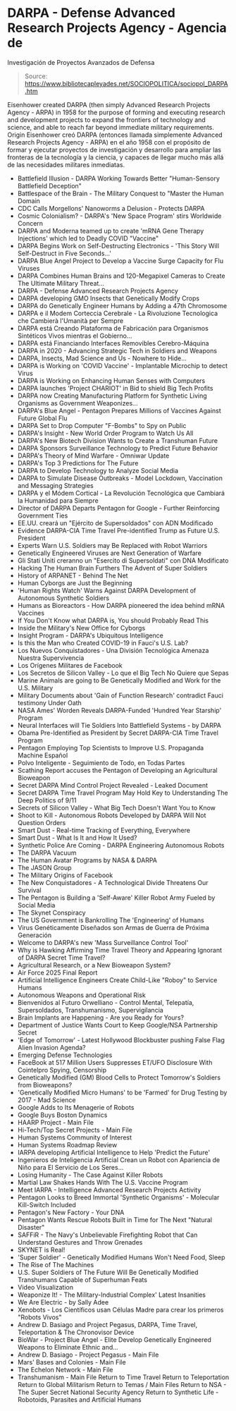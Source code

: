 # DARPA - Defense Advanced Research Projects Agency - Agencia de 
Investigación de Proyectos Avanzados de Defensa

> Source: https://www.bibliotecapleyades.net/SOCIOPOLITICA/sociopol_DARPA.htm

Eisenhower created DARPA (then simply Advanced Research Projects Agency - ARPA) in 1958 for the purpose of forming and executing research and development projects to expand the frontiers of technology and science, and able to reach far beyond immediate military requirements.
Origin Eisenhower creó DARPA (entonces llamada simplemente Advanced Research Projects Agency - ARPA) en el año 1958 con el propósito de formar y ejecutar proyectos de investigación y desarrollo para ampliar las fronteras de la tecnología y la ciencia, y capaces de llegar mucho más allá de las necesidades militares inmediatas.
- Battlefield Illusion - DARPA Working Towards Better "Human-Sensory Battlefield Deception"
- Battlespace of the Brain - The Military Conquest to "Master the Human Domain
- CDC Calls Morgellons' Nanoworms a Delusion - Protects DARPA
- Cosmic Colonialism? - DARPA's 'New Space Program' stirs Worldwide Concern
- DARPA and Moderna teamed up to create 'mRNA Gene Therapy Injections' which led to Deadly COVID "Vaccine"
- DARPA Begins Work on Self-Destructing Electronics - 'This Story Will Self-Destruct in Five Seconds...'
- DARPA Blue Angel Project to Develop a Vaccine Surge Capacity for Flu Viruses
- DARPA Combines Human Brains and 120-Megapixel Cameras to Create The Ultimate Military Threat...
- DARPA - Defense Advanced Research Projects Agency
- DARPA developing GMO Insects that Genetically Modify Crops
- DARPA do Genetically Engineer Humans by Adding a 47th Chromosome
- DARPA e il Modem Corteccia Cerebrale - La Rivoluzione Tecnologica che Cambierà l'Umanità per Sempre
- DARPA está Creando Plataforma de Fabricación para Organismos Sintéticos Vivos mientras el Gobierno...
- DARPA está Financiando Interfaces Removibles Cerebro-Máquina
- DARPA in 2020 - Advancing Strategic Tech in Soldiers and Weapons
- DARPA, Insects, Mad Science and Us - Nowhere to Hide...
- DARPA is Working on 'COVID Vaccine' - Implantable Microchip to detect Virus
- DARPA is Working on Enhancing Human Senses with Computers
- DARPA launches 'Project CHARIOT' in Bid to shield Big Tech Profits
- DARPA now Creating Manufacturing Platform for Synthetic Living Organisms as Government Weaponizes...
- DARPA's Blue Angel - Pentagon Prepares Millions of Vaccines Against Future Global Flu
- DARPA Set to Drop Computer "F-Bombs" to Spy on Public
- DARPA's Insight - New World Order Program to Watch Us All
- DARPA's New Biotech Division Wants to Create a Transhuman Future
- DARPA Sponsors Surveillance Technology to Predict Future Behavior
- DARPA's Theory of Mind Warfare - Omniwar Update
- DARPA's Top 3 Predictions for The Future
- DARPA to Develop Technology to Analyze Social Media
- DARPA to Simulate Disease Outbreaks - Model Lockdown, Vaccination and Messaging Strategies
- DARPA y el Módem Cortical - La Revolución Tecnológica que Cambiará la Humanidad para Siempre
- Director of DARPA Departs Pentagon for Google - Further Reinforcing Government Ties
- EE.UU. creará un "Ejército de Supersoldados" con ADN Modificado
- Evidence DARPA-CIA Time Travel Pre-identified Trump as Future U.S. President
- Experts Warn U.S. Soldiers may Be Replaced with Robot Warriors
- Genetically Engineered Viruses are Next Generation of Warfare
- Gli Stati Uniti creranno un "Esercito di Supersoldati" con DNA Modificato
- Hacking The Human Brain Furthers The Advent of Super Soldiers
- History of ARPANET - Behind The Net
- Human Cyborgs are Just the Beginning
- 'Human Rights Watch' Warns Against DARPA Development of Autonomous Synthetic Soldiers
- Humans as Bioreactors - How DARPA pioneered the idea behind mRNA Vaccines
- If You Don't Know what DARPA is, You should Probably Read This
- Inside the Military's New Office for Cyborgs
- Insight Program - DARPA's Ubiquitous Intelligence
- Is this the Man who Created COVID-19 in Fauci's U.S. Lab?
- Los Nuevos Conquistadores - Una División Tecnológica Amenaza Nuestra Supervivencia
- Los Orígenes Militares de Facebook
- Los Secretos de Silicon Valley - Lo que el Big Tech No Quiere que Sepas
- Marine Animals are going to Be Genetically Modified and Work for the U.S. Military
- Military Documents about 'Gain of Function Research' contradict Fauci testimony Under Oath
- NASA Ames' Worden Reveals DARPA-Funded 'Hundred Year Starship' Program
- Neural Interfaces will Tie Soldiers Into Battlefield Systems - by DARPA
- Obama Pre-Identified as President by Secret DARPA-CIA Time Travel Program
- Pentagon Employing Top Scientists to Improve U.S. Propaganda Machine
Español
- Polvo Inteligente - Seguimiento de Todo, en Todas Partes
- Scathing Report accuses the Pentagon of Developing an Agricultural Bioweapon
- Secret DARPA Mind Control Project Revealed - Leaked Document
- Secret DARPA Time Travel Program May Hold Key to Understanding The Deep Politics of 9/11
- Secrets of Silicon Valley - What Big Tech Doesn't Want You to Know
- Shoot to Kill - Autonomous Robots Developed by DARPA Will Not Question Orders
- Smart Dust - Real-time Tracking of Everything, Everywhere
- Smart Dust - What Is It and How It Used?
- Synthetic Police Are Coming - DARPA Engineering Autonomous Robots
- The DARPA Vacuum
- The Human Avatar Programs by NASA & DARPA
- The JASON Group
- The Military Origins of Facebook
- The New Conquistadores - A Technological Divide Threatens Our Survival
- The Pentagon is Building a 'Self-Aware' Killer Robot Army Fueled by Social Media
- The Skynet Conspiracy
- The US Government is Bankrolling The 'Engineering' of Humans
- Virus Genéticamente Diseñados son Armas de Guerra de Próxima Generación
- Welcome to DARPA's new 'Mass Surveillance Control Tool'
- Why is Hawking Affirming Time Travel Theory and Appearing Ignorant of DARPA Secret Time Travel?
- Agricultural Research, or a New Bioweapon System?
- Air Force 2025 Final Report
- Artificial Intelligence Engineers Create Child-Like "Roboy" to Service Humans
- Autonomous Weapons and Operational Risk
- Bienvenidos al Futuro Orwelliano - Control Mental, Telepatía, Supersoldados, Transhumanismo, Supervigilancia
- Brain Implants are Happening - Are you Ready for Yours?
- Department of Justice Wants Court to Keep Google/NSA Partnership Secret
- 'Edge of Tomorrow' - Latest Hollywood Blockbuster pushing False Flag Alien Invasion Agenda?
- Emerging Defense Technologies
- FaceBook at 517 Million Users Suppresses ET/UFO Disclosure With Cointelpro Spying, Censorship
- Genetically Modified (GM) Blood Cells to Protect Tomorrow's Soldiers from Bioweapons?
- 'Genetically Modified Micro Humans' to be 'Farmed' for Drug Testing by 2017 - Mad Science
- Google Adds to Its Menagerie of Robots
- Google Buys Boston Dynamics
- HAARP Project - Main File
- Hi-Tech/Top Secret Projects - Main File
- Human Systems Community of Interest
- Human Systems Roadmap Review
- IARPA developing Artificial Intelligence to Help 'Predict the Future'
- Ingenieros de Inteligencia Artificial Crean un Robot con Apariencia de Niño para El Servicio de Los Seres...
- Losing Humanity - The Case Against Killer Robots
- Martial Law Shakes Hands With The U.S. Vaccine Program
- Meet IARPA - Intelligence Advanced Research Projects Activity
- Pentagon Looks to Breed Immortal 'Synthetic Organisms' - Molecular Kill-Switch Included
- Pentagon's New Factory - Your DNA
- Pentagon Wants Rescue Robots Built in Time for The Next "Natural Disaster"
- SAFFiR - The Navy's Unbelievable Firefighting Robot that Can Understand Gestures and Throw Grenades
- SKYNET is Real!
- 'Super Soldier' - Genetically Modified Humans Won't Need Food, Sleep
- The Rise of The Machines
- U.S. Super Soldiers of The Future Will Be Genetically Modified Transhumans Capable of Superhuman Feats
- Video Visualization
- Weaponize It! - The Military-Industrial Complex' Latest Insanities
- We Are Electric - by Sally Adee
- Xenobots - Los Científicos usan Células Madre para crear los primeros "Robots Vivos"
- Andrew D. Basiago and Project Pegasus, DARPA, Time Travel, Teleportation & The Chronovisor Device
- BioWar - Project Blue Angel - Elite Develop Genetically Engineered Weapons to Eliminate Ethnic and...
- Andrew D. Basiago - Project Pegasus - Main File
- Mars' Bases and Colonies - Main File
- The Echelon Network - Main File
- Transhumanism - Main File
Return to Time Travel
Return to Teleportation
Return to Global Militarism
Return to Temas / Main Files
Return to NSA - The Super Secret National Security Agency
Return to Synthetic Life - Robotoids, Parasites and Artificial Humans
